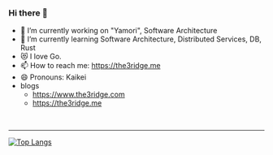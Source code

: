 ### Hi there 👋


- 🔭 I’m currently working on "Yamori", Software Architecture
- 🌱 I’m currently learning Software Architecture, Distributed Services, DB, Rust
- 😻 I love Go.
- 📫 How to reach me: https://the3ridge.me
- 😄 Pronouns: Kaikei
- blogs
  - https://www.the3ridge.com
  - https://the3ridge.me

<br>

---

[![Top Langs](https://github-readme-stats.vercel.app/api/top-langs/?username=Kaikei-e&layout=compact&hide=javascript,html,css,scss,typescript,svelte)](https://github.com/anuraghazra/github-readme-stats)
